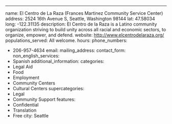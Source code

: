 ---
name: El Centro de La Raza (Frances Martinez Community Service Center)
address: 2524 16th Avenue S, Seattle, Washington 98144
lat: 47.58034
long: -122.31135
description: El Centro de la Raza is a Latino community organization striving to build unity across all racial and economic sectors, to organize, empower, and defend.
website: http://www.elcentrodelaraza.org/
populations_served: All welcome.
hours: 
phone_numbers: 
  - 206-957-4634
email: 
mailing_address:
contact_form:
non_english_services: 
  - Spanish
additional_information: 
categories:
  - Legal Aid
  - Food
  - Employment
  - Community Centers
  - Cultural Centers
supercategories:
  - Legal
  - Community Support
features:
  - Confidential
  - Translation
  - Free
city: Seattle
